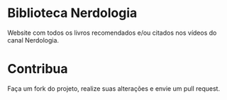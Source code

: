 # Biblioteca Nerdologia

Website com todos os livros recomendados e/ou citados nos vídeos do canal Nerdologia.

# Contribua

Faça um fork do projeto, realize suas alterações e envie um pull request.



